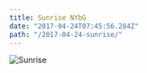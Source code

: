 ```yaml
---
title: Sunrise NYbG 
date: "2017-04-24T07:45:56.284Z"
path: "/2017-04-24-sunrise/"
---
```


![Sunrise](/2017-04-24-sunrise/animation-2017-04-24_07-45-56.gif)